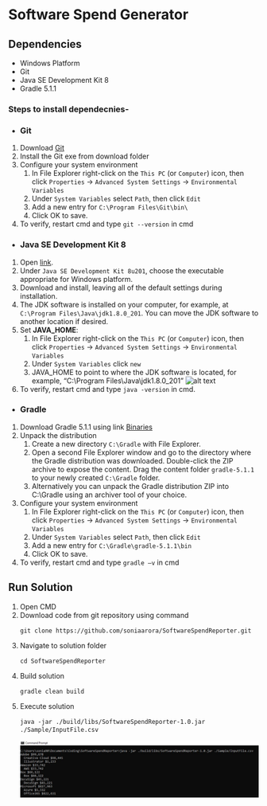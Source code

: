 # Software Spend Generator

## Dependencies

  - Windows Platform  
  - Git
  - Java SE Development Kit 8
  - Gradle 5.1.1

### Steps to install dependecnies-

* ### Git
1. Download [Git](https://git-scm.com/download/win)
2. Install the Git exe from download folder
3. Configure your system environment 
    1. In File Explorer right-click on the `This PC` (or `Computer`) icon, then click `Properties` -> `Advanced System Settings` -> `Environmental Variables`
    2. Under `System Variables` select `Path`, then click `Edit`
    3. Add a new entry for `C:\Program Files\Git\bin\` 
    4. Click OK to save.
4. To verify, restart cmd and type ```git --version``` in cmd

* ### Java SE Development Kit 8

1.	Open [link](https://www.oracle.com/technetwork/java/javase/downloads/jdk8-downloads-2133151.html).
2.	Under `Java SE Development Kit 8u201`, choose the executable appropriate for Windows platform.
3.	Download and install, leaving all of the default settings during installation.
4.	The JDK software is installed on your computer, for example, at `C:\Program Files\Java\jdk1.8.0_201`. You can move the JDK software to another location if desired.
5.	Set **JAVA_HOME**:
    1. In File Explorer right-click on the `This PC` (or `Computer`) icon, then click `Properties` -> `Advanced System Settings` -> `Environmental Variables`
    2. Under `System Variables` click `new`
    3. JAVA_HOME to point to where the JDK software is located, for example, “C:\Program Files\Java\jdk1.8.0_201”
![alt text](https://javatutorial.net/wp-content/uploads/2016/08/add-java_home-as-system-variable.jpg)
6. To verify, restart cmd and type ```java -version``` in cmd.

* ### Gradle

1. Download Gradle 5.1.1 using link [Binaries](https://gradle.org/next-steps/?version=5.1.1&format=bin)
2. Unpack the distribution
    1. Create a new directory `C:\Gradle` with File Explorer.
    2. Open a second File Explorer window and go to the directory where the Gradle distribution was downloaded. Double-click the ZIP archive to expose the content. Drag the content folder `gradle-5.1.1` to your newly created `C:\Gradle` folder.
    3. Alternatively you can unpack the Gradle distribution ZIP into C:\Gradle using an archiver tool of your choice.
3. Configure your system environment
    1. In File Explorer right-click on the `This PC` (or `Computer`) icon, then click `Properties` -> `Advanced System Settings` -> `Environmental Variables`
    2. Under `System Variables` select `Path`, then click `Edit`
    3. Add a new entry for `C:\Gradle\gradle-5.1.1\bin` 
    4. Click OK to save.
4. To verify, restart cmd and type `gradle –v` in cmd

## Run Solution
1. Open CMD
2. Download code from git repository using command 
    ```
    git clone https://github.com/soniaarora/SoftwareSpendReporter.git
    ```
3. Navigate to solution folder
    ```
    cd SoftwareSpendReporter
    ```
4. Build solution
    ```
    gradle clean build
    ```
5. Execute solution 
    ```
    java -jar ./build/libs/SoftwareSpendReporter-1.0.jar ./Sample/InputFile.csv
    ```
	![Alt text](Screenshots/Output.jpg?raw=true "Title")